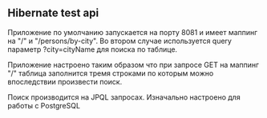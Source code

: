 ## Hibernate test api

Приложение по умолчанию запускается на порту 8081 и имеет маппинг на "/" и "/persons/by-city".
Во втором случае используется query параметр ?city=cityName для поиска по таблице.

Приложение настроено таким образом что при запросе GET на маппинг "/" таблица заполнится тремя строками по которым можно впоследствии произвести поиск.

Поиск производится на JPQL запросах. Изначально настроено для работы с PostgreSQL